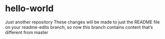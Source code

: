 # hello-world
Just another repository
These changes will be made to just the README file on your readme-edits branch, so now this branch contains content that’s different from master
